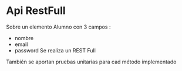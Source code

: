 # Api RestFull
Sobre un elemento Alumno con 3 campos :
- nombre
- email
- password
 Se realiza un REST Full

 También se aportan pruebas unitarias para cad método implementado
 

